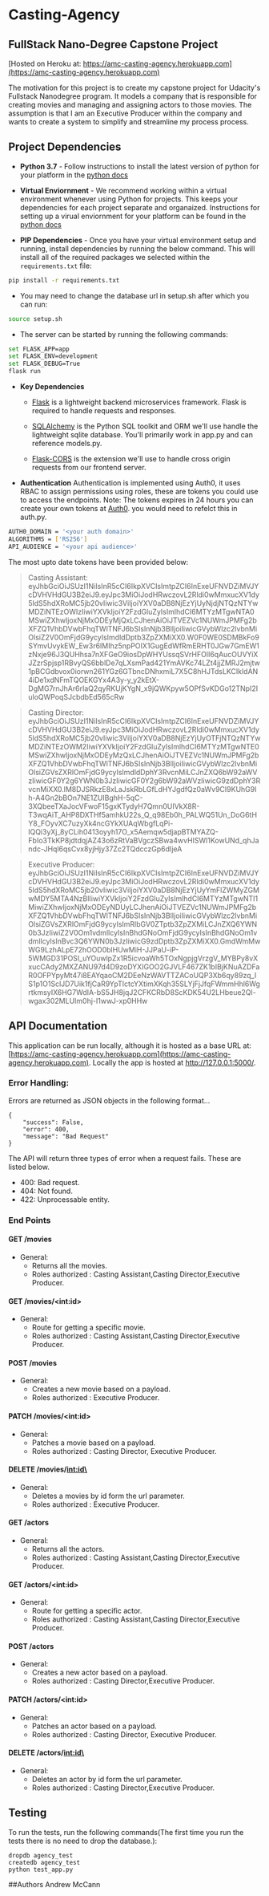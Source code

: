 # Casting-Agency
## FullStack Nano-Degree Capstone Project

[Hosted on Heroku at: https://amc-casting-agency.herokuapp.com](https://amc-casting-agency.herokuapp.com)

The motivation for this project is to create my capstone project for Udacity's Fullstack Nanodegree program. It models a company that is responsible for creating movies and managing and assigning actors to those movies. The assumption is that I am an Executive Producer within the company and wants to create a system to simplify and streamline my process process.


## Project Dependencies
- **Python 3.7** - Follow instructions to install the latest version of python for your platform in the [python docs](https://docs.python.org/3/using/unix.html#getting-and-installing-the-latest-version-of-python)


- **Virtual Enviornment** - We recommend working within a virtual environment whenever using Python for projects. This keeps your dependencies for each project separate and organaized. Instructions for setting up a virual enviornment for your platform can be found in the [python docs](https://packaging.python.org/guides/installing-using-pip-and-virtual-environments/)


- **PIP Dependencies** - Once you have your virtual environment setup and running, install dependencies by running the below command. This will install all of the required packages we selected within the `requirements.txt` file:
```bash
pip install -r requirements.txt
```

- You may need to change the database url in setup.sh after which you can run:
```bash
source setup.sh
```

- The server can be started by running the following commands:
```bash
set FLASK_APP=app
set FLASK_ENV=development
set FLASK_DEBUG=True
flask run
```

- **Key Dependencies**
  - [Flask](http://flask.pocoo.org/)  is a lightweight backend microservices framework. Flask is required to handle requests and responses.

  - [SQLAlchemy](https://www.sqlalchemy.org/) is the Python SQL toolkit and ORM we'll use handle the lightweight sqlite database. You'll primarily work in app.py and can reference models.py. 

  - [Flask-CORS](https://flask-cors.readthedocs.io/en/latest/#) is the extension we'll use to handle cross origin requests from our frontend server. 

- **Authentication**
Authentication is implemented using Auth0, it uses RBAC to assign permissions using roles, these are tokens you could use to access the endpoints. Note: The tokens expires in 24 hours you can create your own tokens at [Auth0](https://auth0.com). you would need to refelct this in auth.py.

```bash
AUTH0_DOMAIN = '<your auth domain>'
ALGORITHMS = ['RS256']
API_AUDIENCE = '<your api audience>'
```
The most upto date tokens have been provided below:
>Casting Assistant: eyJhbGciOiJSUzI1NiIsInR5cCI6IkpXVCIsImtpZCI6InExeUFNVDZiMVJYcDVHVHdGU3B2eiJ9.eyJpc3MiOiJodHRwczovL2Rldi0wMmxucXV1dy5ldS5hdXRoMC5jb20vIiwic3ViIjoiYXV0aDB8NjEzYjUyNjdjNTQzNTYwMDZiNTEzOWIzIiwiYXVkIjoiY2FzdGluZyIsImlhdCI6MTYzMTgwNTA0MSwiZXhwIjoxNjMxODEyMjQxLCJhenAiOiJTVEZVc1NUWmJPMFg2bXFZQ1VhbDVwbFhqTWlTNFJ6bSIsInNjb3BlIjoiIiwicGVybWlzc2lvbnMiOlsiZ2V0OmFjdG9ycyIsImdldDptb3ZpZXMiXX0.W0F0WE0SDMBkFo9SYmvUvykEW_Ew3r6IMIhz5npPOIX1GugEdWfRmERHT0JGw7GmEW1zNxje96J3QUHhsa7nXFGeO9iosDpWHYUssqSVrHFOlI6qAucOUVYiXJZzrSpjsp1RBvyQS6bblDe7qLXsmPad421YmAVKc74LZt4jjZMRJ2mjtw1pBCGdbvox0iorwn261YGz6GTbncDNhxmiL7X5C8hHJTdsLKCIkldAN4iDe1xdNFmTQOEKGYx4A3y-y_y2kEtX-DgMG7rnJhAr6rIaQ2qyRKUjKYgN_x9jQWKpyw5OPfSvKDGo12TNpI2IuloQWPoqSJcbdbEd565cRw

>Casting Director: eyJhbGciOiJSUzI1NiIsInR5cCI6IkpXVCIsImtpZCI6InExeUFNVDZiMVJYcDVHVHdGU3B2eiJ9.eyJpc3MiOiJodHRwczovL2Rldi0wMmxucXV1dy5ldS5hdXRoMC5jb20vIiwic3ViIjoiYXV0aDB8NjEzYjUyOTFjNTQzNTYwMDZiNTEzOWM2IiwiYXVkIjoiY2FzdGluZyIsImlhdCI6MTYzMTgwNTE0MSwiZXhwIjoxNjMxODEyMzQxLCJhenAiOiJTVEZVc1NUWmJPMFg2bXFZQ1VhbDVwbFhqTWlTNFJ6bSIsInNjb3BlIjoiIiwicGVybWlzc2lvbnMiOlsiZGVsZXRlOmFjdG9ycyIsImdldDphY3RvcnMiLCJnZXQ6bW92aWVzIiwicGF0Y2g6YWN0b3JzIiwicGF0Y2g6bW92aWVzIiwicG9zdDphY3RvcnMiXX0.lM8DJSRkzE8xLaJskRbLGfLdHYJgdfQz0aWv9CI9KUhG9Ih-A4Gn2bBOn7NE1ZUIBghH-5qC-3XQbeeTXaJocVFwoF15gxKTydyH7Qmn0UIVkX8R-T3wqAiT_AHP8DXTHf5amhkU22s_Q_q98Eb0h_PALWQ51Un_DoG6tHY8_FOyvXC7uzyXk4ncGYkXUAqWbgfLqPi-lQQi3yXj_8yCLih0413oyyh17O_x5Aemqw5djapBTMYAZQ-FbIo3TkKP8jdtdqjAZ43o6zRtVaBVgczSBwa4wvHISWl1KowUNd_qhJandc-JHql6qsCvx8yjHjy37Zc2TQdcczGp6dIjeA

>Executive Producer: eyJhbGciOiJSUzI1NiIsInR5cCI6IkpXVCIsImtpZCI6InExeUFNVDZiMVJYcDVHVHdGU3B2eiJ9.eyJpc3MiOiJodHRwczovL2Rldi0wMmxucXV1dy5ldS5hdXRoMC5jb20vIiwic3ViIjoiYXV0aDB8NjEzYjUyYmFlZWMyZGMwMDY5MTA4NzBlIiwiYXVkIjoiY2FzdGluZyIsImlhdCI6MTYzMTgwNTI1MiwiZXhwIjoxNjMxODEyNDUyLCJhenAiOiJTVEZVc1NUWmJPMFg2bXFZQ1VhbDVwbFhqTWlTNFJ6bSIsInNjb3BlIjoiIiwicGVybWlzc2lvbnMiOlsiZGVsZXRlOmFjdG9ycyIsImRlbGV0ZTptb3ZpZXMiLCJnZXQ6YWN0b3JzIiwiZ2V0Om1vdmllcyIsInBhdGNoOmFjdG9ycyIsInBhdGNoOm1vdmllcyIsInBvc3Q6YWN0b3JzIiwicG9zdDptb3ZpZXMiXX0.GmdWmMwWG9LzhALpE72hOOD0blHUwMiH-JJPaU-iP-5WMGD31POSI_uYOuwlpZx1R5icvoaWh5TOxNgpjgVrzgV_MYBPy8vXxucCAdy2MXZANU97d4D9zoDYXIGOO2GJVLF467ZK1bIBjKNuAZDFaR0OFPYpyMt47i8EAYqaoCM2DEeNzWAVTTZACoUQP3Xb6qy89zq_IS1p1O1SclJD7Uik1fjCaR9YpTIctcYXtimXKqh35SLYjFjJfqFWmmHhl6WgrtkmsyIX6HG7WdIA-bS5JH8jqJ2CFKCRbD8ScKDK54U2LHbeue2Ql-wgax302MLUIm0hj-I1wwJ-xp0HHw

## API Documentation
This application can be run locally, although it is hosted as a base URL at: [https://amc-casting-agency.herokuapp.com](https://amc-casting-agency.herokuapp.com). Locally the app is hosted at http://127.0.0.1:5000/.

### Error Handling:
Errors are returned as JSON objects in the following format...
```
{
    "success": False,
    "error": 400,
    "message": "Bad Request"
}
```
The API will return three types of error when a request fails. These are listed below.
- 400: Bad request.
- 404: Not found.
- 422: Unprocessable entity.

### End Points
#### GET /movies

- General:
  - Returns all the movies.
  - Roles authorized : Casting Assistant,Casting Director,Executive Producer.


#### GET /movies/\<int:id\>

- General:
  - Route for getting a specific movie.
  - Roles authorized : Casting Assistant,Casting Director,Executive Producer.


#### POST /movies

- General:
  - Creates a new movie based on a payload.
  - Roles authorized : Executive Producer.


#### PATCH /movies/\<int:id\>

- General:
  - Patches a movie based on a payload.
  - Roles authorized : Casting Director, Executive Producer.


#### DELETE /movies/<int:id\>


- General:
  - Deletes a movies by id form the url parameter.
  - Roles authorized : Executive Producer.


#### GET /actors

- General:
  - Returns all the actors.
  - Roles authorized : Casting Assistant,Casting Director,Executive Producer.


#### GET /actors/\<int:id\>

- General:
  - Route for getting a specific actor.
  - Roles authorized : Casting Assistant,Casting Director,Executive Producer.


#### POST /actors

- General:
  - Creates a new actor based on a payload.
  - Roles authorized : Casting Director,Executive Producer.


#### PATCH /actors/\<int:id\>

- General:
  - Patches an actor based on a payload.
  - Roles authorized : Casting Director, Executive Producer.


#### DELETE /actors/<int:id\>


- General:
  - Deletes an actor by id form the url parameter.
  - Roles authorized : Casting Director,Executive Producer.


## Testing
To run the tests, run the following commands(The first time you run the tests there is no need to drop the database.):
```
dropdb agency_test
createdb agency_test
python test_app.py
```

##Authors
Andrew McCann



